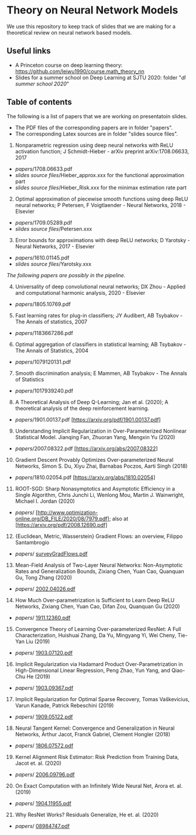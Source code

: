 # Theory on Neural Network Models

We use this repository to keep track of slides that we are making for a theoretical review on neural network based models. 

## Useful links

* A Princeton course on deep learning theory: https://github.com/leiwu1990/course.math_theory_nn
* Slides for a summer school on Deep Learning at SJTU 2020: folder "*dl summer school 2020*"

## Table of contents

The following is a list of papers that we are working on presentatoin slides. 

  * The PDF files of the corresponding papers are in folder "papers". 
  * The corresponding Latex sources are in folder "slides source files". 

1. Nonparametric regression using deep neural networks with ReLU activation function; J Schmidt-Hieber - arXiv preprint arXiv:1708.06633, 2017 

  * *papers*/1708.06633.pdf 
  * *slides source files*/Hieber_approx.xxx for the functional approximation part
  * *slides source files*/Hieber_Risk.xxx for the minimax estimation rate part 

2. Optimal approximation of piecewise smooth functions using deep ReLU neural networks; P Petersen, F Voigtlaender - Neural Networks, 2018 - Elsevier

  * *papers*/1709.05289.pdf
  * *slides source files*/Petersen.xxx

3. Error bounds for approximations with deep ReLU networks; D Yarotsky - Neural Networks, 2017 - Elsevier

  * *papers*/1610.01145.pdf
  * *slides source files*/Yarotsky.xxx

_The following papers are possibly in the pipeline._

4. Universality of deep convolutional neural networks; DX Zhou - Applied and computational harmonic analysis, 2020 - Elsevier

  * *papers*/1805.10769.pdf

5. Fast learning rates for plug-in classifiers; JY Audibert, AB Tsybakov - The Annals of statistics, 2007

  * *papers*/1183667286.pdf 

6. Optimal aggregation of classifiers in statistical learning; AB Tsybakov - The Annals of Statistics, 2004

  * *papers*/1079120131.pdf 

7. Smooth discrimination analysis; E Mammen, AB Tsybakov - The Annals of Statistics

  * *papers*/1017939240.pdf 
  
8. A Theoretical Analysis of Deep Q-Learning; Jan et al. (2020); A theoretical analysis of the deep reinforcement learning.

 * *papers*/1901.00137.pdf [https://arxiv.org/pdf/1901.00137.pdf]

9. Understanding Implicit Regularization in Over-Parameterized Nonlinear Statistical Model. Jianqing Fan, Zhuoran Yang, Mengxin Yu (2020)

 * *papers*/2007.08322.pdf [https://arxiv.org/abs/2007.08322]
 
10. Gradient Descent Provably Optimizes Over-parameterized Neural Networks, Simon S. Du, Xiyu Zhai, Barnabas Poczos, Aarti Singh (2018)

 * *papers*/1810.02054.pdf [https://arxiv.org/abs/1810.02054]
 
11. ROOT-SGD: Sharp Nonasymptotics and Asymptotic Efficiency in a Single Algorithm, Chris Junchi Li, Wenlong Mou, Martin J. Wainwright, Michael I. Jordan (2020)

 * *papers*/ [http://www.optimization-online.org/DB_FILE/2020/08/7979.pdf]; also at [https://arxiv.org/pdf/2008.12690.pdf]

12. {Euclidean, Metric, Wasserstein} Gradient Flows: an overview, Filippo Santambrogio
 
  * *papers*/ [surveyGradFlows.pdf](papers/surveyGradFlows.pdf)

13. Mean-Field Analysis of Two-Layer Neural Networks: Non-Asymptotic Rates and Generalization Bounds, Zixiang Chen, Yuan Cao, Quanquan Gu, Tong Zhang (2020)

  * *papers*/ [2002.04026.pdf](papers/2002.04026.pdf)

14. How Much Over-parametrization is Sufficient to Learn Deep ReLU Networks, Zixiang Chen, Yuan Cao, Difan Zou, Quanquan Gu (2020)

  * *papers*/ [1911.12360.pdf](papers/1911.12360.pdf)

15. Convergence Theory of Learning Over-parameterized ResNet: A Full Characterization, Huishuai Zhang, Da Yu, Mingyang Yi, Wei Cheny, Tie-Yan Liu (2019)
 
  * *papers*/ [1903.07120.pdf](papers/1903.07120.pdf)

16. Implicit Regularization via Hadamard Product Over-Parametrization in High-Dimensional Linear
Regression, Peng Zhao, Yun Yang, and Qiao-Chu He (2019)

  * *papers*/ [1903.09367.pdf](papers/1903.09367.pdf)

17. Implicit Regularization for Optimal Sparse Recovery, Tomas Vaškevicius, Varun Kanade, Patrick Rebeschini (2019)

  * *papers*/ [1909.05122.pdf](papers/1909.05122.pdf)

18. Neural Tangent Kernel: Convergence and Generalization in Neural Networks, Arthur Jacot, Franck Gabriel, Clement Hongler (2018)

  * *papers*/ [1806.07572.pdf](papers/1806.07572.pdf)

19. Kernel Alignment Risk Estimator: Risk Prediction from Training Data, Jacot et. al. (2020)

  * *papers*/ [2006.09796.pdf](papers/2006.09796.pdf)

20. On Exact Computation with an Infinitely Wide Neural Net, Arora et. al. (2019)

  * *papers*/ [1904.11955.pdf](papers/1904.11955.pdf)

21. Why ResNet Works? Residuals Generalize, He et. al. (2020)

  * *papers*/ [08984747.pdf](papers/08984747.pdf)



